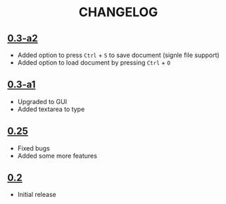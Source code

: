 <h1 align="center">CHANGELOG</h1>

## [0.3-a2](https://github.com/ANF-Studios/ANFPad/releases/tag/0.30-a2)
- Added option to press `Ctrl` + `S` to save document (signle file support)
- Added option to load document by pressing `Ctrl` + `O`

## [0.3-a1](https://github.com/ANF-Studios/ANFPad/releases/tag/0.30-a1)
- Upgraded to GUI
- Added textarea to type

## [0.25](https://github.com/ANF-Studios/ANFPad/releases/tag/0.25)
- Fixed bugs
- Added some more features

## [0.2](https://github.com/ANF-Studios/ANFPad/releases/tag/0.2)
- Initial release
